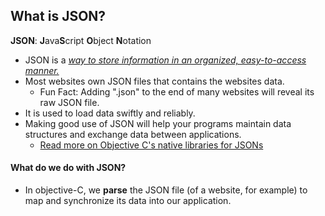 ## What is JSON?

**JSON**: **J**ava**S**cript **O**bject **N**otation

* JSON is a [*way to store information in an organized, easy-to-access manner.*](http://www.copterlabs.com/json-what-it-is-how-it-works-how-to-use-it/)
* Most websites own JSON files that contains the websites data.
	* Fun Fact: Adding ".json" to the end of many websites will reveal its raw JSON file.
* It is used to load data swiftly and reliably.
* Making good use of JSON will help your programs maintain data structures and exchange data between applications. 
	* [Read more on Objective C's native libraries for JSONs](https://www.raywenderlich.com/5492/working-with-json-in-ios-5)

#### What do we do with JSON?
* In objective-C, we **parse** the JSON file (of a website, for example) to map and synchronize its data into our application.
